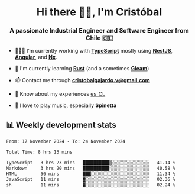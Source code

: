 <h1 align="center">Hi there ✌🏻, I'm Cristóbal</h1>
<h3 align="center">A passionate Industrial Engineer and Software Engineer from Chile 🇨🇱</h3>

- 🧑🏻‍💻 I’m currently working with **[TypeScript](https://www.typescriptlang.org)** mostly using **[NestJS](https://nestjs.com)**, **[Angular](https://angular.io)**, and **[Nx](https://nx.dev)**.

- 🌱 I'm currently learning **[Rust](https://www.rust-lang.org)** (and a sometimes **[Gleam](https://gleam.run/)**)

- 📫 Contact me through **cristobalgajardo.v@gmail.com**

- 📄 Know about my experiences [es_CL](https://bit.ly/cv-cristobal-gajardo)

- 🎸 I love to play music, especially **Spinetta**

## 📊 Weekly development stats

<!--START_SECTION:waka-->

```txt
From: 17 November 2024 - To: 24 November 2024

Total Time: 8 hrs 13 mins

TypeScript   3 hrs 23 mins   ██████████▒░░░░░░░░░░░░░░   41.14 %
Markdown     3 hrs 20 mins   ██████████░░░░░░░░░░░░░░░   40.58 %
HTML         56 mins         ███░░░░░░░░░░░░░░░░░░░░░░   11.34 %
JavaScript   11 mins         ▓░░░░░░░░░░░░░░░░░░░░░░░░   02.36 %
sh           11 mins         ▓░░░░░░░░░░░░░░░░░░░░░░░░   02.24 %
```

<!--END_SECTION:waka-->
